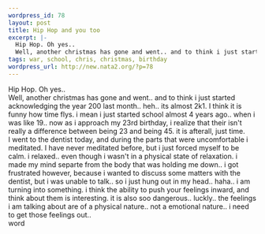 ```yaml
--- 
wordpress_id: 78
layout: post
title: Hip Hop and you too
excerpt: |-
  Hip Hop. Oh yes.. 
  Well, another christmas has gone and went.. and to think i just started acknowledging the year 200 last month.. heh.. its almost 2k1. I think it is funny how time flys. i mean i just started school almost 4 years ago.. when i was like 19.. now as i approach my 23rd birthday, i realize that their isn't really a difference between being 23 and being 45. it is afterall, just...
tags: war, school, chris, christmas, birthday
wordpress_url: http://new.nata2.org/?p=78
---
```

Hip Hop. Oh yes.. <br>
Well, another christmas has gone and went.. and to think i just started acknowledging the year 200 last month.. heh.. its almost 2k1. I think it is funny how time flys. i mean i just started school almost 4 years ago.. when i was like 19.. now as i approach my 23rd birthday, i realize that their isn't really a difference between being 23 and being 45. it is afterall, just time. <br>
I went to the dentist today, and during the parts that were uncomfortable i meditated. I have never meditated before, but i just forced myself to be calm. i relaxed.. even though i wasn't in a physical state of relaxation. i made my mind separte from the body that was holding me down.. i got frustrated however, because i wanted to discuss some matters with the dentist, but i was unable to talk.. so i just hung out in my head.. haha.. i am turning into something. i think the ability to push your feelings inward, and think about them is interesting. it is also soo dangerous.. luckly.. the feelings i am talking about are of a physical nature.. not a emotional nature.. i need to get those feelings out..<br>
word
